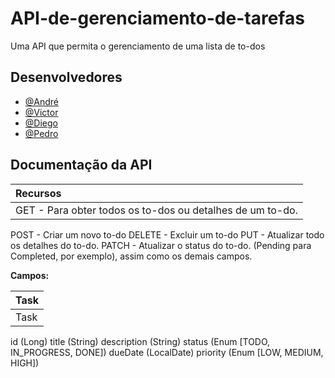 # API-de-gerenciamento-de-tarefas

Uma API que permita o gerenciamento de uma lista de to-dos

## Desenvolvedores

- [@André](https://github.com/KnockDown737)
- [@Victor](https://github.com/VictorVicent)
- [@Diego](https://github.com/DiegoSampaio505)
- [@Pedro](https://github.com/PedroEBC)

##  Documentação da API


| Recursos   |
| :---------------------------------- |
|GET - Para obter todos os to-dos ou detalhes de um to-do.
POST - Criar um novo to-do
DELETE - Excluir um to-do
PUT - Atualizar todo os detalhes do to-do.
PATCH - Atualizar o status do to-do. (Pending para Completed, por exemplo), assim como os demais campos.


**Campos:**

| Task   |
| :---------------------------------- |
|Task
id (Long)
title (String)
description (String)
status (Enum [TODO, IN_PROGRESS, DONE])
dueDate (LocalDate)
priority (Enum [LOW, MEDIUM, HIGH])
